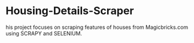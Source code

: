 # Housing-Details-Scraper
his project focuses on scraping features of houses from Magicbricks.com using SCRAPY and SELENIUM. 
